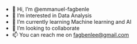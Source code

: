 - 👋 Hi, I’m @emmanuel-fagbenle
- 👀 I’m interested in Data Analysis
- 🌱 I’m currently learning Machine learning and AI 
- 💞️ I’m looking to collaborate
- 📫 You can reach me on fagbenlee@gmail.com

<!---
emmanuel-fagbenle/emmanuel-fagbenle is a ✨ special ✨ repository because its `README.md` (this file) appears on your GitHub profile.
You can click the Preview link to take a look at your changes.
--->
